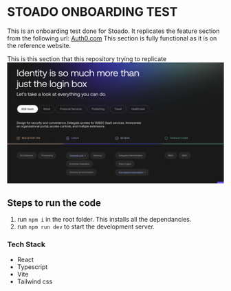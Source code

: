 # STOADO ONBOARDING TEST

This is an onboarding test done for Stoado. It replicates the feature section from the following url: [Auth0.com](https://auth0.com/)
This section is fully functional as it is on the reference website.

This is this section that this repository trying to replicate
![Target Section](public/targetSection.png)

## Steps to run the code

1. run `npm i` in the root folder. This installs all the dependancies.
2. run `npm run dev` to start the development server.

### Tech Stack

- React
- Typescript
- Vite
- Tailwind css
